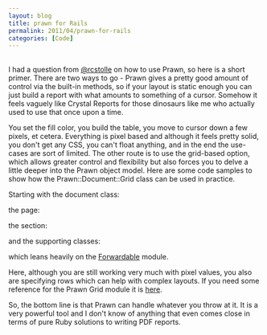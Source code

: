 ```yaml
---
layout: blog
title: prawn for Rails
permalink: 2011/04/prawn-for-rails
categories: [Code]
---
```


<br/>
I had a question from <a href="http://twitter.com/#!/rcstolle">@rcstolle</a> on how to use Prawn, so here is a short primer. There are two ways to go - Prawn gives a pretty good amount of control via the built-in methods, so if your layout is static enough you can just build a report with what amounts to something of a cursor. Somehow it feels vaguely like Crystal Reports for those dinosaurs like me who actually used to use that once upon a time.

<script src="https://gist.github.com/895622.js?file=printable_drug_record.rb"></script>

You set the fill color, you build the table, you move to cursor down a few pixels, et cetera. Everything is pixel based and although it feels pretty solid, you don't get any CSS, you can't float anything, and in the end the use-cases are sort of limited. The other route is to use the grid-based option, which allows greater control and flexibility but also forces you to delve a little deeper into the Prawn object model. Here are some code samples to show how the Prawn::Document::Grid class can be used in practice.

Starting with the document class:

<script src="https://gist.github.com/938422.js?file=document.rb"></script>

the page:

<script src="https://gist.github.com/938424.js?file=page.rb"></script>

the section:

<script src="https://gist.github.com/938425.js?file=section.rb"></script>

and the supporting classes:

<script src="https://gist.github.com/938421.js?file=gistfile1.rb"></script>

<script src="https://gist.github.com/938419.js?file=gistfile1.rb"></script>

<script src="https://gist.github.com/938418.js?file=gistfile1.rb"></script>

which leans heavily on the <a href="http://corelib.rubyonrails.org/classes/Forwardable.html">Forwardable</a> module.

Here, although you are still working very much with pixel values, you also are specifying rows which can help with complex layouts. If you need some reference for the Prawn Grid module it is <a href="http://prawn.majesticseacreature.com/docs/0.11.1/Prawn/Document/Grid.html">here</a>.

So, the bottom line is that Prawn can handle whatever you throw at it. It is a very powerful tool and I don't know of anything that even comes close in terms of pure Ruby solutions to writing PDF reports.
